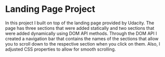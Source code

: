 # Landing Page Project

In this project I built on top of the landing page provided by Udacity.
The page has three sections that were added statically and two sections that were added dynamically using DOM API methods.
Through the DOM API I created a navigation bar that contains the names of the sections that allow you to scroll down to the respective section when you click on them.
Also, I adjusted CSS properties to allow for smooth scrolling.
